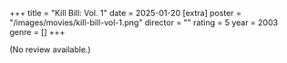 +++
title = "Kill Bill: Vol. 1"
date = 2025-01-20
[extra]
poster = "/images/movies/kill-bill-vol-1.png"
director = ""
rating = 5
year = 2003
genre = []
+++

(No review available.)
